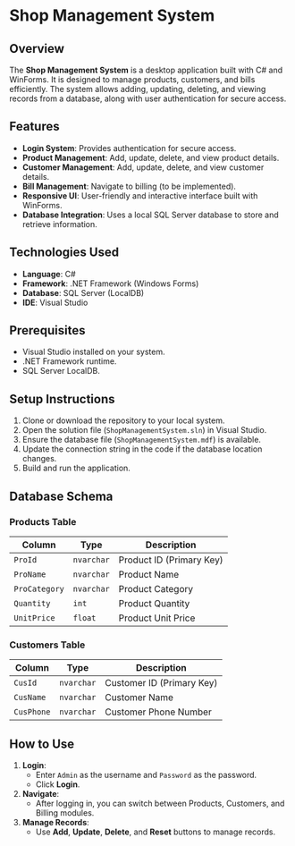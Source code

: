 # Shop Management System

## Overview
The **Shop Management System** is a desktop application built with C# and WinForms. It is designed to manage products, customers, and bills efficiently. The system allows adding, updating, deleting, and viewing records from a database, along with user authentication for secure access.

## Features
- **Login System**: Provides authentication for secure access.
- **Product Management**: Add, update, delete, and view product details.
- **Customer Management**: Add, update, delete, and view customer details.
- **Bill Management**: Navigate to billing (to be implemented).
- **Responsive UI**: User-friendly and interactive interface built with WinForms.
- **Database Integration**: Uses a local SQL Server database to store and retrieve information.

## Technologies Used
- **Language**: C#
- **Framework**: .NET Framework (Windows Forms)
- **Database**: SQL Server (LocalDB)
- **IDE**: Visual Studio

## Prerequisites
- Visual Studio installed on your system.
- .NET Framework runtime.
- SQL Server LocalDB.

## Setup Instructions
1. Clone or download the repository to your local system.
2. Open the solution file (`ShopManagementSystem.sln`) in Visual Studio.
3. Ensure the database file (`ShopManagementSystem.mdf`) is available.
4. Update the connection string in the code if the database location changes.
5. Build and run the application.

## Database Schema
### Products Table
| Column       | Type          | Description              |
|--------------|---------------|--------------------------|
| `ProId`      | `nvarchar`    | Product ID (Primary Key) |
| `ProName`    | `nvarchar`    | Product Name            |
| `ProCategory`| `nvarchar`    | Product Category        |
| `Quantity`   | `int`         | Product Quantity        |
| `UnitPrice`  | `float`       | Product Unit Price      |

### Customers Table
| Column       | Type          | Description              |
|--------------|---------------|--------------------------|
| `CusId`      | `nvarchar`    | Customer ID (Primary Key)|
| `CusName`    | `nvarchar`    | Customer Name           |
| `CusPhone`   | `nvarchar`    | Customer Phone Number   |

## How to Use
1. **Login**:
   - Enter `Admin` as the username and `Password` as the password.
   - Click **Login**.
2. **Navigate**:
   - After logging in, you can switch between Products, Customers, and Billing modules.
3. **Manage Records**:
   - Use **Add**, **Update**, **Delete**, and **Reset** buttons to manage records.
